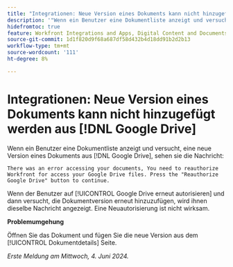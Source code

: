 ```yaml
---
title: "Integrationen: Neue Version eines Dokuments kann nicht hinzugefügt werden aus [!DNL Google Drive]"
description: '"Wenn ein Benutzer eine Dokumentliste anzeigt und versucht, eine neue Version eines Dokuments aus [!DNL Google Drive], sehen sie eine Nachricht. Eine Problemumgehung ist verfügbar.“'
hidefromtoc: true
feature: Workfront Integrations and Apps, Digital Content and Documents
source-git-commit: 1d1f820d9f68a687df58d432b4d18dd91b2d2b13
workflow-type: tm+mt
source-wordcount: '111'
ht-degree: 8%

---
```



# Integrationen: Neue Version eines Dokuments kann nicht hinzugefügt werden aus [!DNL Google Drive]

Wenn ein Benutzer eine Dokumentliste anzeigt und versucht, eine neue Version eines Dokuments aus [!DNL Google Drive], sehen sie die Nachricht:

`There was an error accessing your documents, You need to reauthorize Workfront for access your Google Drive files. Press the "Reauthorize Google Drive" button to continue.`

Wenn der Benutzer auf [!UICONTROL Google Drive erneut autorisieren] und dann versucht, die Dokumentversion erneut hinzuzufügen, wird ihnen dieselbe Nachricht angezeigt. Eine Neuautorisierung ist nicht wirksam.

**Problemumgehung**

Öffnen Sie das Dokument und fügen Sie die neue Version aus dem [!UICONTROL Dokumentdetails] Seite.

_Erste Meldung am Mittwoch, 4. Juni 2024._
